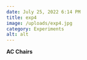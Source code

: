 ```yaml
---
date: July 25, 2022 6:14 PM
title: exp4
image: /uploads/exp4.jpg
category: Experiments
alt: alt
---
```

**AC Chairs**